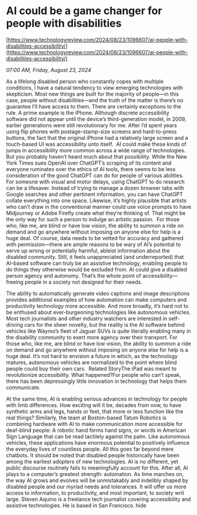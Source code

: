 # AI could be a game changer for people with disabilities

[https://www.technologyreview.com/2024/08/23/1096607/ai-people-with-disabilities-accessibility/](https://www.technologyreview.com/2024/08/23/1096607/ai-people-with-disabilities-accessibility/)

*07:00 AM, Friday, August 23, 2024*

As a lifelong disabled person who constantly copes with multiple conditions, I have a natural tendency to view emerging technologies with skepticism. Most new things are built for the majority of people—in this case, people without disabilities—and the truth of the matter is there’s no guarantee I’ll have access to them. There are certainly exceptions to the rule. A prime example is the iPhone. Although discrete accessibility software did not appear until the device’s third-generation model, in 2009, earlier generations were still revolutionary for me. After I’d spent years using flip phones with postage-stamp-size screens and hard-to-press buttons, the fact that the original iPhone had a relatively large screen and a touch-based UI was accessibility unto itself.   AI could make these kinds of jumps in accessibility more common across a wide range of technologies. But you probably haven’t heard much about that possibility. While the New York Times sues OpenAI over ChatGPT’s scraping of its content and everyone ruminates over the ethics of AI tools, there seems to be less consideration of the good ChatGPT can do for people of various abilities. For someone with visual and motor delays, using ChatGPT to do research can be a lifesaver. Instead of trying to manage a dozen browser tabs with Google searches and other pertinent information, you can have ChatGPT collate everything into one space. Likewise, it’s highly plausible that artists who can’t draw in the conventional manner could use voice prompts to have Midjourney or Adobe Firefly create what they’re thinking of. That might be the only way for such a person to indulge an artistic passion.   For those who, like me, are blind or have low vision, the ability to summon a ride on demand and go anywhere without imposing on anyone else for help is a huge deal.  Of course, data needs to be vetted for accuracy and gathered with permission—there are ample reasons to be wary of AI’s potential to serve up wrong or potentially harmful, ableist information about the disabled community. Still, it feels unappreciated (and underreported) that AI-based software can truly be an assistive technology, enabling people to do things they otherwise would be excluded from. AI could give a disabled person agency and autonomy. That’s the whole point of accessibility—freeing people in a society not designed for their needs.

The ability to automatically generate video captions and image descriptions provides additional examples of how automation can make computers and productivity technology more accessible. And more broadly, it’s hard not to be enthused about ever-burgeoning technologies like autonomous vehicles. Most tech journalists and other industry watchers are interested in self-driving cars for the sheer novelty, but the reality is the AI software behind vehicles like Waymo’s fleet of Jaguar SUVs is quite literally enabling many in the disability community to exert more agency over their transport. For those who, like me, are blind or have low vision, the ability to summon a ride on demand and go anywhere without imposing on anyone else for help is a huge deal. It’s not hard to envision a future in which, as the technology matures, autonomous vehicles are normalized to the point where blind people could buy their own cars.  Related StoryThe iPad was meant to revolutionize accessibility. What happened?For people who can’t speak, there has been depressingly little innovation in technology that helps them communicate.

At the same time, AI is enabling serious advances in technology for people with limb differences. How exciting will it be, decades from now, to have synthetic arms and legs, hands or feet, that more or less function like the real things? Similarly, the team at Boston-based Tatum Robotics is combining hardware with AI to make communication more accessible for deaf-blind people: A robotic hand forms hand signs, or words in American Sign Language that can be read tactilely against the palm. Like autonomous vehicles, these applications have enormous potential to positively influence the everyday lives of countless people. All this goes far beyond mere chatbots. It should be noted that disabled people historically have been among the earliest adopters of new technologies. AI is no different, yet public discourse routinely fails to meaningfully account for this. After all, AI plays to a computer’s greatest strength: automation. As time marches on, the way AI grows and evolves will be unmistakably and indelibly shaped by disabled people and our myriad needs and tolerances. It will offer us more access to information, to productivity, and most important, to society writ large. Steven Aquino is a freelance tech journalist covering accessibility and assistive technologies. He is based in San Francisco. hide

